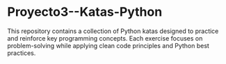 # Proyecto3--Katas-Python
This repository contains a collection of Python katas designed to practice and reinforce key programming concepts. Each exercise focuses on problem-solving while applying clean code principles and Python best practices.
